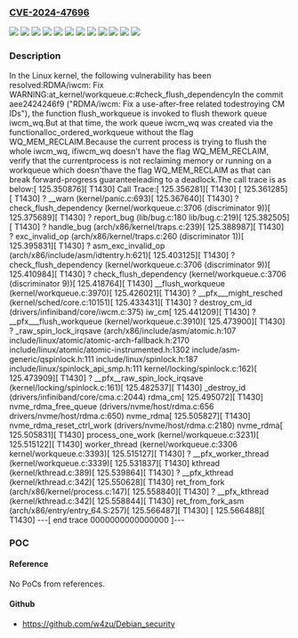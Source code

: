 ### [CVE-2024-47696](https://cve.mitre.org/cgi-bin/cvename.cgi?name=CVE-2024-47696)
![](https://img.shields.io/static/v1?label=Product&message=Linux&color=blue)
![](https://img.shields.io/static/v1?label=Version&message=&color=brightgreen)
![](https://img.shields.io/static/v1?label=Version&message=557d035fe88d78dd51664f4dc0e1896c04c97cf6%20&color=brightgreen)
![](https://img.shields.io/static/v1?label=Version&message=6.11%20&color=brightgreen)
![](https://img.shields.io/static/v1?label=Version&message=7f25f296fc9bd0435be14e89bf657cd615a23574%20&color=brightgreen)
![](https://img.shields.io/static/v1?label=Version&message=94ee7ff99b87435ec63211f632918dc7f44dac79%20&color=brightgreen)
![](https://img.shields.io/static/v1?label=Version&message=aee2424246f9f1dadc33faa78990c1e2eb7826e4%20&color=brightgreen)
![](https://img.shields.io/static/v1?label=Version&message=d91d253c87fd1efece521ff2612078a35af673c6%20&color=brightgreen)
![](https://img.shields.io/static/v1?label=Version&message=dc8074b8901caabb97c2d353abd6b4e7fa5a59a5%20&color=brightgreen)
![](https://img.shields.io/static/v1?label=Version&message=ee39384ee787e86e9db4efb843818ef0ea9cb8ae%20&color=brightgreen)
![](https://img.shields.io/static/v1?label=Version&message=ff5bbbdee08287d75d72e65b72a2b76d9637892a%20&color=brightgreen)
![](https://img.shields.io/static/v1?label=Vulnerability&message=n%2Fa&color=blue)

### Description

In the Linux kernel, the following vulnerability has been resolved:RDMA/iwcm: Fix WARNING:at_kernel/workqueue.c:#check_flush_dependencyIn the commit aee2424246f9 ("RDMA/iwcm: Fix a use-after-free related todestroying CM IDs"), the function flush_workqueue is invoked to flush thework queue iwcm_wq.But at that time, the work queue iwcm_wq was created via the functionalloc_ordered_workqueue without the flag WQ_MEM_RECLAIM.Because the current process is trying to flush the whole iwcm_wq, ifiwcm_wq doesn't have the flag WQ_MEM_RECLAIM, verify that the currentprocess is not reclaiming memory or running on a workqueue which doesn'thave the flag WQ_MEM_RECLAIM as that can break forward-progress guaranteeleading to a deadlock.The call trace is as below:[  125.350876][ T1430] Call Trace:[  125.356281][ T1430]  <TASK>[ 125.361285][ T1430] ? __warn (kernel/panic.c:693)[ 125.367640][ T1430] ? check_flush_dependency (kernel/workqueue.c:3706 (discriminator 9))[ 125.375689][ T1430] ? report_bug (lib/bug.c:180 lib/bug.c:219)[ 125.382505][ T1430] ? handle_bug (arch/x86/kernel/traps.c:239)[ 125.388987][ T1430] ? exc_invalid_op (arch/x86/kernel/traps.c:260 (discriminator 1))[ 125.395831][ T1430] ? asm_exc_invalid_op (arch/x86/include/asm/idtentry.h:621)[ 125.403125][ T1430] ? check_flush_dependency (kernel/workqueue.c:3706 (discriminator 9))[ 125.410984][ T1430] ? check_flush_dependency (kernel/workqueue.c:3706 (discriminator 9))[ 125.418764][ T1430] __flush_workqueue (kernel/workqueue.c:3970)[ 125.426021][ T1430] ? __pfx___might_resched (kernel/sched/core.c:10151)[ 125.433431][ T1430] ? destroy_cm_id (drivers/infiniband/core/iwcm.c:375) iw_cm[ 125.441209][ T1430] ? __pfx___flush_workqueue (kernel/workqueue.c:3910)[ 125.473900][ T1430] ? _raw_spin_lock_irqsave (arch/x86/include/asm/atomic.h:107 include/linux/atomic/atomic-arch-fallback.h:2170 include/linux/atomic/atomic-instrumented.h:1302 include/asm-generic/qspinlock.h:111 include/linux/spinlock.h:187 include/linux/spinlock_api_smp.h:111 kernel/locking/spinlock.c:162)[ 125.473909][ T1430] ? __pfx__raw_spin_lock_irqsave (kernel/locking/spinlock.c:161)[ 125.482537][ T1430] _destroy_id (drivers/infiniband/core/cma.c:2044) rdma_cm[ 125.495072][ T1430] nvme_rdma_free_queue (drivers/nvme/host/rdma.c:656 drivers/nvme/host/rdma.c:650) nvme_rdma[ 125.505827][ T1430] nvme_rdma_reset_ctrl_work (drivers/nvme/host/rdma.c:2180) nvme_rdma[ 125.505831][ T1430] process_one_work (kernel/workqueue.c:3231)[ 125.515122][ T1430] worker_thread (kernel/workqueue.c:3306 kernel/workqueue.c:3393)[ 125.515127][ T1430] ? __pfx_worker_thread (kernel/workqueue.c:3339)[ 125.531837][ T1430] kthread (kernel/kthread.c:389)[ 125.539864][ T1430] ? __pfx_kthread (kernel/kthread.c:342)[ 125.550628][ T1430] ret_from_fork (arch/x86/kernel/process.c:147)[ 125.558840][ T1430] ? __pfx_kthread (kernel/kthread.c:342)[ 125.558844][ T1430] ret_from_fork_asm (arch/x86/entry/entry_64.S:257)[  125.566487][ T1430]  </TASK>[  125.566488][ T1430] ---[ end trace 0000000000000000 ]---

### POC

#### Reference
No PoCs from references.

#### Github
- https://github.com/w4zu/Debian_security

